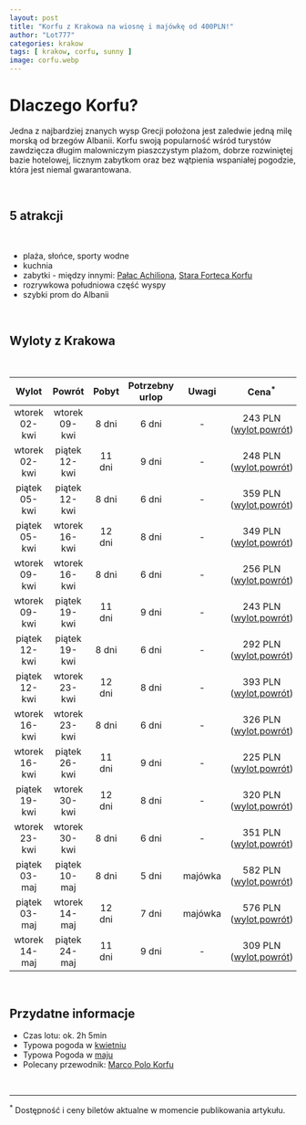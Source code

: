 ```yaml
---
layout: post
title: "Korfu z Krakowa na wiosnę i majówkę od 400PLN!"
author: "Lot777"
categories: krakow
tags: [ krakow, corfu, sunny ]
image: corfu.webp
---
```


# Dlaczego Korfu?

Jedna z najbardziej znanych wysp Grecji położona jest zaledwie jedną milę morską od brzegów Albanii. Korfu swoją
popularność wśród turystów zawdzięcza długim malowniczym piaszczystym plażom, dobrze rozwiniętej bazie hotelowej,
licznym zabytkom oraz bez wątpienia wspaniałej pogodzie, która jest niemal gwarantowana.

<br/>

## 5 atrakcji

<br/>

- plaża, słońce, sporty wodne
- kuchnia
- zabytki - między
  innymi: [Pałac Achiliona](https://en.wikipedia.org/wiki/Achilleion_(Corfu)), [Stara Forteca Korfu](https://en.wikipedia.org/wiki/Old_Fortress,_Corfu)
- rozrywkowa południowa część wyspy
- szybki prom do Albanii

<br/>

## Wyloty z Krakowa

<br/>

|     Wylot      |     Powrót     | Pobyt  | Potrzebny<br/>urlop |  Uwagi  |                                                                                                                                                                                                                                                                                                                                                                                                                                                                                                                                                                                                                                                                                                                   Cena<sup>*</sup>                                                                                                                                                                                                                                                                                                                                                                                                                                                                                                                                                                                                                                                                                                                   |
|:--------------:|:--------------:|:------:|:-------------------:|:-------:|:----------------------------------------------------------------------------------------------------------------------------------------------------------------------------------------------------------------------------------------------------------------------------------------------------------------------------------------------------------------------------------------------------------------------------------------------------------------------------------------------------------------------------------------------------------------------------------------------------------------------------------------------------------------------------------------------------------------------------------------------------------------------------------------------------------------------------------------------------------------------------------------------------------------------------------------------------------------------------------------------------------------------------------------------------------------------------------------------------------------------------------------------------------------------------------------------------------------------------------------------------------------------------------------------------------------------------------------------------------------------------------------------------------------------------------------------------:|
| wtorek 02-kwi  | wtorek 09-kwi  | 8 dni  |        6 dni        |    -    | 243 PLN ([wylot](https://www.azair.eu/azfin.php?searchtype=nonflexi&tp=0&isOneway=oneway&srcAirport=krakow+%5BKRK%5D&srcFreeAirport=&srcTypedText=KRK&srcFreeTypedText=&srcMC=&dstAirport=kerkyra/corfu+%5BCFU%5D&dstFreeAirport=&dstTypedText=CFU&dstFreeTypedText=&dstMC=&202404&depdate=2024-04-02&aid=0&arrdate=&dep0=true&dep1=true&dep2=true&dep3=true&dep4=true&dep5=true&dep6=true&arr0=true&arr1=true&arr2=true&arr3=true&arr4=true&arr5=true&arr6=true&samedep=true&samearr=true&minHourStay=0%3A45&maxHourStay=23%3A20&minHourOutbound=0%3A00&maxHourOutbound=24%3A00&minHourInbound=0%3A00&maxHourInbound=24%3A00&autoprice=true&adults=1&children=0&infants=0&maxChng=0&currency=PLN&lang=en&indexSubmit=Search),[powrót](https://www.azair.eu/azfin.php?searchtype=nonflexi&tp=0&isOneway=oneway&srcAirport=kerkyra/corfu+%5BCFU%5D&srcFreeAirport=&srcTypedText=CFU&srcFreeTypedText=&srcMC=&dstAirport=krakow+%5BKRK%5D&dstFreeAirport=&dstTypedText=KRK&dstFreeTypedText=&dstMC=&202404&depdate=2024-04-09&aid=0&arrdate=&dep0=true&dep1=true&dep2=true&dep3=true&dep4=true&dep5=true&dep6=true&arr0=true&arr1=true&arr2=true&arr3=true&arr4=true&arr5=true&arr6=true&samedep=true&samearr=true&minHourStay=0%3A45&maxHourStay=23%3A20&minHourOutbound=0%3A00&maxHourOutbound=24%3A00&minHourInbound=0%3A00&maxHourInbound=24%3A00&autoprice=true&adults=1&children=0&infants=0&maxChng=0&currency=PLN&lang=en&indexSubmit=Search)) |
| wtorek 02-kwi  | piątek 12-kwi  | 11 dni |        9 dni        |    -    | 248 PLN ([wylot](https://www.azair.eu/azfin.php?searchtype=nonflexi&tp=0&isOneway=oneway&srcAirport=krakow+%5BKRK%5D&srcFreeAirport=&srcTypedText=KRK&srcFreeTypedText=&srcMC=&dstAirport=kerkyra/corfu+%5BCFU%5D&dstFreeAirport=&dstTypedText=CFU&dstFreeTypedText=&dstMC=&202404&depdate=2024-04-02&aid=0&arrdate=&dep0=true&dep1=true&dep2=true&dep3=true&dep4=true&dep5=true&dep6=true&arr0=true&arr1=true&arr2=true&arr3=true&arr4=true&arr5=true&arr6=true&samedep=true&samearr=true&minHourStay=0%3A45&maxHourStay=23%3A20&minHourOutbound=0%3A00&maxHourOutbound=24%3A00&minHourInbound=0%3A00&maxHourInbound=24%3A00&autoprice=true&adults=1&children=0&infants=0&maxChng=0&currency=PLN&lang=en&indexSubmit=Search),[powrót](https://www.azair.eu/azfin.php?searchtype=nonflexi&tp=0&isOneway=oneway&srcAirport=kerkyra/corfu+%5BCFU%5D&srcFreeAirport=&srcTypedText=CFU&srcFreeTypedText=&srcMC=&dstAirport=krakow+%5BKRK%5D&dstFreeAirport=&dstTypedText=KRK&dstFreeTypedText=&dstMC=&202404&depdate=2024-04-12&aid=0&arrdate=&dep0=true&dep1=true&dep2=true&dep3=true&dep4=true&dep5=true&dep6=true&arr0=true&arr1=true&arr2=true&arr3=true&arr4=true&arr5=true&arr6=true&samedep=true&samearr=true&minHourStay=0%3A45&maxHourStay=23%3A20&minHourOutbound=0%3A00&maxHourOutbound=24%3A00&minHourInbound=0%3A00&maxHourInbound=24%3A00&autoprice=true&adults=1&children=0&infants=0&maxChng=0&currency=PLN&lang=en&indexSubmit=Search)) |
| piątek 05-kwi  | piątek 12-kwi  | 8 dni  |        6 dni        |    -    | 359 PLN ([wylot](https://www.azair.eu/azfin.php?searchtype=nonflexi&tp=0&isOneway=oneway&srcAirport=krakow+%5BKRK%5D&srcFreeAirport=&srcTypedText=KRK&srcFreeTypedText=&srcMC=&dstAirport=kerkyra/corfu+%5BCFU%5D&dstFreeAirport=&dstTypedText=CFU&dstFreeTypedText=&dstMC=&202404&depdate=2024-04-05&aid=0&arrdate=&dep0=true&dep1=true&dep2=true&dep3=true&dep4=true&dep5=true&dep6=true&arr0=true&arr1=true&arr2=true&arr3=true&arr4=true&arr5=true&arr6=true&samedep=true&samearr=true&minHourStay=0%3A45&maxHourStay=23%3A20&minHourOutbound=0%3A00&maxHourOutbound=24%3A00&minHourInbound=0%3A00&maxHourInbound=24%3A00&autoprice=true&adults=1&children=0&infants=0&maxChng=0&currency=PLN&lang=en&indexSubmit=Search),[powrót](https://www.azair.eu/azfin.php?searchtype=nonflexi&tp=0&isOneway=oneway&srcAirport=kerkyra/corfu+%5BCFU%5D&srcFreeAirport=&srcTypedText=CFU&srcFreeTypedText=&srcMC=&dstAirport=krakow+%5BKRK%5D&dstFreeAirport=&dstTypedText=KRK&dstFreeTypedText=&dstMC=&202404&depdate=2024-04-12&aid=0&arrdate=&dep0=true&dep1=true&dep2=true&dep3=true&dep4=true&dep5=true&dep6=true&arr0=true&arr1=true&arr2=true&arr3=true&arr4=true&arr5=true&arr6=true&samedep=true&samearr=true&minHourStay=0%3A45&maxHourStay=23%3A20&minHourOutbound=0%3A00&maxHourOutbound=24%3A00&minHourInbound=0%3A00&maxHourInbound=24%3A00&autoprice=true&adults=1&children=0&infants=0&maxChng=0&currency=PLN&lang=en&indexSubmit=Search)) |
| piątek 05-kwi  | wtorek 16-kwi  | 12 dni |        8 dni        |    -    | 349 PLN ([wylot](https://www.azair.eu/azfin.php?searchtype=nonflexi&tp=0&isOneway=oneway&srcAirport=krakow+%5BKRK%5D&srcFreeAirport=&srcTypedText=KRK&srcFreeTypedText=&srcMC=&dstAirport=kerkyra/corfu+%5BCFU%5D&dstFreeAirport=&dstTypedText=CFU&dstFreeTypedText=&dstMC=&202404&depdate=2024-04-05&aid=0&arrdate=&dep0=true&dep1=true&dep2=true&dep3=true&dep4=true&dep5=true&dep6=true&arr0=true&arr1=true&arr2=true&arr3=true&arr4=true&arr5=true&arr6=true&samedep=true&samearr=true&minHourStay=0%3A45&maxHourStay=23%3A20&minHourOutbound=0%3A00&maxHourOutbound=24%3A00&minHourInbound=0%3A00&maxHourInbound=24%3A00&autoprice=true&adults=1&children=0&infants=0&maxChng=0&currency=PLN&lang=en&indexSubmit=Search),[powrót](https://www.azair.eu/azfin.php?searchtype=nonflexi&tp=0&isOneway=oneway&srcAirport=kerkyra/corfu+%5BCFU%5D&srcFreeAirport=&srcTypedText=CFU&srcFreeTypedText=&srcMC=&dstAirport=krakow+%5BKRK%5D&dstFreeAirport=&dstTypedText=KRK&dstFreeTypedText=&dstMC=&202404&depdate=2024-04-16&aid=0&arrdate=&dep0=true&dep1=true&dep2=true&dep3=true&dep4=true&dep5=true&dep6=true&arr0=true&arr1=true&arr2=true&arr3=true&arr4=true&arr5=true&arr6=true&samedep=true&samearr=true&minHourStay=0%3A45&maxHourStay=23%3A20&minHourOutbound=0%3A00&maxHourOutbound=24%3A00&minHourInbound=0%3A00&maxHourInbound=24%3A00&autoprice=true&adults=1&children=0&infants=0&maxChng=0&currency=PLN&lang=en&indexSubmit=Search)) |
| wtorek 09-kwi  | wtorek 16-kwi  | 8 dni  |        6 dni        |    -    | 256 PLN ([wylot](https://www.azair.eu/azfin.php?searchtype=nonflexi&tp=0&isOneway=oneway&srcAirport=krakow+%5BKRK%5D&srcFreeAirport=&srcTypedText=KRK&srcFreeTypedText=&srcMC=&dstAirport=kerkyra/corfu+%5BCFU%5D&dstFreeAirport=&dstTypedText=CFU&dstFreeTypedText=&dstMC=&202404&depdate=2024-04-09&aid=0&arrdate=&dep0=true&dep1=true&dep2=true&dep3=true&dep4=true&dep5=true&dep6=true&arr0=true&arr1=true&arr2=true&arr3=true&arr4=true&arr5=true&arr6=true&samedep=true&samearr=true&minHourStay=0%3A45&maxHourStay=23%3A20&minHourOutbound=0%3A00&maxHourOutbound=24%3A00&minHourInbound=0%3A00&maxHourInbound=24%3A00&autoprice=true&adults=1&children=0&infants=0&maxChng=0&currency=PLN&lang=en&indexSubmit=Search),[powrót](https://www.azair.eu/azfin.php?searchtype=nonflexi&tp=0&isOneway=oneway&srcAirport=kerkyra/corfu+%5BCFU%5D&srcFreeAirport=&srcTypedText=CFU&srcFreeTypedText=&srcMC=&dstAirport=krakow+%5BKRK%5D&dstFreeAirport=&dstTypedText=KRK&dstFreeTypedText=&dstMC=&202404&depdate=2024-04-16&aid=0&arrdate=&dep0=true&dep1=true&dep2=true&dep3=true&dep4=true&dep5=true&dep6=true&arr0=true&arr1=true&arr2=true&arr3=true&arr4=true&arr5=true&arr6=true&samedep=true&samearr=true&minHourStay=0%3A45&maxHourStay=23%3A20&minHourOutbound=0%3A00&maxHourOutbound=24%3A00&minHourInbound=0%3A00&maxHourInbound=24%3A00&autoprice=true&adults=1&children=0&infants=0&maxChng=0&currency=PLN&lang=en&indexSubmit=Search)) |
| wtorek 09-kwi  | piątek 19-kwi  | 11 dni |        9 dni        |    -    | 243 PLN ([wylot](https://www.azair.eu/azfin.php?searchtype=nonflexi&tp=0&isOneway=oneway&srcAirport=krakow+%5BKRK%5D&srcFreeAirport=&srcTypedText=KRK&srcFreeTypedText=&srcMC=&dstAirport=kerkyra/corfu+%5BCFU%5D&dstFreeAirport=&dstTypedText=CFU&dstFreeTypedText=&dstMC=&202404&depdate=2024-04-09&aid=0&arrdate=&dep0=true&dep1=true&dep2=true&dep3=true&dep4=true&dep5=true&dep6=true&arr0=true&arr1=true&arr2=true&arr3=true&arr4=true&arr5=true&arr6=true&samedep=true&samearr=true&minHourStay=0%3A45&maxHourStay=23%3A20&minHourOutbound=0%3A00&maxHourOutbound=24%3A00&minHourInbound=0%3A00&maxHourInbound=24%3A00&autoprice=true&adults=1&children=0&infants=0&maxChng=0&currency=PLN&lang=en&indexSubmit=Search),[powrót](https://www.azair.eu/azfin.php?searchtype=nonflexi&tp=0&isOneway=oneway&srcAirport=kerkyra/corfu+%5BCFU%5D&srcFreeAirport=&srcTypedText=CFU&srcFreeTypedText=&srcMC=&dstAirport=krakow+%5BKRK%5D&dstFreeAirport=&dstTypedText=KRK&dstFreeTypedText=&dstMC=&202404&depdate=2024-04-19&aid=0&arrdate=&dep0=true&dep1=true&dep2=true&dep3=true&dep4=true&dep5=true&dep6=true&arr0=true&arr1=true&arr2=true&arr3=true&arr4=true&arr5=true&arr6=true&samedep=true&samearr=true&minHourStay=0%3A45&maxHourStay=23%3A20&minHourOutbound=0%3A00&maxHourOutbound=24%3A00&minHourInbound=0%3A00&maxHourInbound=24%3A00&autoprice=true&adults=1&children=0&infants=0&maxChng=0&currency=PLN&lang=en&indexSubmit=Search)) |
| piątek 12-kwi  | piątek 19-kwi  | 8 dni  |        6 dni        |    -    | 292 PLN ([wylot](https://www.azair.eu/azfin.php?searchtype=nonflexi&tp=0&isOneway=oneway&srcAirport=krakow+%5BKRK%5D&srcFreeAirport=&srcTypedText=KRK&srcFreeTypedText=&srcMC=&dstAirport=kerkyra/corfu+%5BCFU%5D&dstFreeAirport=&dstTypedText=CFU&dstFreeTypedText=&dstMC=&202404&depdate=2024-04-12&aid=0&arrdate=&dep0=true&dep1=true&dep2=true&dep3=true&dep4=true&dep5=true&dep6=true&arr0=true&arr1=true&arr2=true&arr3=true&arr4=true&arr5=true&arr6=true&samedep=true&samearr=true&minHourStay=0%3A45&maxHourStay=23%3A20&minHourOutbound=0%3A00&maxHourOutbound=24%3A00&minHourInbound=0%3A00&maxHourInbound=24%3A00&autoprice=true&adults=1&children=0&infants=0&maxChng=0&currency=PLN&lang=en&indexSubmit=Search),[powrót](https://www.azair.eu/azfin.php?searchtype=nonflexi&tp=0&isOneway=oneway&srcAirport=kerkyra/corfu+%5BCFU%5D&srcFreeAirport=&srcTypedText=CFU&srcFreeTypedText=&srcMC=&dstAirport=krakow+%5BKRK%5D&dstFreeAirport=&dstTypedText=KRK&dstFreeTypedText=&dstMC=&202404&depdate=2024-04-19&aid=0&arrdate=&dep0=true&dep1=true&dep2=true&dep3=true&dep4=true&dep5=true&dep6=true&arr0=true&arr1=true&arr2=true&arr3=true&arr4=true&arr5=true&arr6=true&samedep=true&samearr=true&minHourStay=0%3A45&maxHourStay=23%3A20&minHourOutbound=0%3A00&maxHourOutbound=24%3A00&minHourInbound=0%3A00&maxHourInbound=24%3A00&autoprice=true&adults=1&children=0&infants=0&maxChng=0&currency=PLN&lang=en&indexSubmit=Search)) |
| piątek 12-kwi  | wtorek 23-kwi  | 12 dni |        8 dni        |    -    | 393 PLN ([wylot](https://www.azair.eu/azfin.php?searchtype=nonflexi&tp=0&isOneway=oneway&srcAirport=krakow+%5BKRK%5D&srcFreeAirport=&srcTypedText=KRK&srcFreeTypedText=&srcMC=&dstAirport=kerkyra/corfu+%5BCFU%5D&dstFreeAirport=&dstTypedText=CFU&dstFreeTypedText=&dstMC=&202404&depdate=2024-04-12&aid=0&arrdate=&dep0=true&dep1=true&dep2=true&dep3=true&dep4=true&dep5=true&dep6=true&arr0=true&arr1=true&arr2=true&arr3=true&arr4=true&arr5=true&arr6=true&samedep=true&samearr=true&minHourStay=0%3A45&maxHourStay=23%3A20&minHourOutbound=0%3A00&maxHourOutbound=24%3A00&minHourInbound=0%3A00&maxHourInbound=24%3A00&autoprice=true&adults=1&children=0&infants=0&maxChng=0&currency=PLN&lang=en&indexSubmit=Search),[powrót](https://www.azair.eu/azfin.php?searchtype=nonflexi&tp=0&isOneway=oneway&srcAirport=kerkyra/corfu+%5BCFU%5D&srcFreeAirport=&srcTypedText=CFU&srcFreeTypedText=&srcMC=&dstAirport=krakow+%5BKRK%5D&dstFreeAirport=&dstTypedText=KRK&dstFreeTypedText=&dstMC=&202404&depdate=2024-04-23&aid=0&arrdate=&dep0=true&dep1=true&dep2=true&dep3=true&dep4=true&dep5=true&dep6=true&arr0=true&arr1=true&arr2=true&arr3=true&arr4=true&arr5=true&arr6=true&samedep=true&samearr=true&minHourStay=0%3A45&maxHourStay=23%3A20&minHourOutbound=0%3A00&maxHourOutbound=24%3A00&minHourInbound=0%3A00&maxHourInbound=24%3A00&autoprice=true&adults=1&children=0&infants=0&maxChng=0&currency=PLN&lang=en&indexSubmit=Search)) |
| wtorek 16-kwi  | wtorek 23-kwi  | 8 dni  |        6 dni        |    -    | 326 PLN ([wylot](https://www.azair.eu/azfin.php?searchtype=nonflexi&tp=0&isOneway=oneway&srcAirport=krakow+%5BKRK%5D&srcFreeAirport=&srcTypedText=KRK&srcFreeTypedText=&srcMC=&dstAirport=kerkyra/corfu+%5BCFU%5D&dstFreeAirport=&dstTypedText=CFU&dstFreeTypedText=&dstMC=&202404&depdate=2024-04-16&aid=0&arrdate=&dep0=true&dep1=true&dep2=true&dep3=true&dep4=true&dep5=true&dep6=true&arr0=true&arr1=true&arr2=true&arr3=true&arr4=true&arr5=true&arr6=true&samedep=true&samearr=true&minHourStay=0%3A45&maxHourStay=23%3A20&minHourOutbound=0%3A00&maxHourOutbound=24%3A00&minHourInbound=0%3A00&maxHourInbound=24%3A00&autoprice=true&adults=1&children=0&infants=0&maxChng=0&currency=PLN&lang=en&indexSubmit=Search),[powrót](https://www.azair.eu/azfin.php?searchtype=nonflexi&tp=0&isOneway=oneway&srcAirport=kerkyra/corfu+%5BCFU%5D&srcFreeAirport=&srcTypedText=CFU&srcFreeTypedText=&srcMC=&dstAirport=krakow+%5BKRK%5D&dstFreeAirport=&dstTypedText=KRK&dstFreeTypedText=&dstMC=&202404&depdate=2024-04-23&aid=0&arrdate=&dep0=true&dep1=true&dep2=true&dep3=true&dep4=true&dep5=true&dep6=true&arr0=true&arr1=true&arr2=true&arr3=true&arr4=true&arr5=true&arr6=true&samedep=true&samearr=true&minHourStay=0%3A45&maxHourStay=23%3A20&minHourOutbound=0%3A00&maxHourOutbound=24%3A00&minHourInbound=0%3A00&maxHourInbound=24%3A00&autoprice=true&adults=1&children=0&infants=0&maxChng=0&currency=PLN&lang=en&indexSubmit=Search)) |
| wtorek 16-kwi  | piątek 26-kwi  | 11 dni |        9 dni        |    -    | 225 PLN ([wylot](https://www.azair.eu/azfin.php?searchtype=nonflexi&tp=0&isOneway=oneway&srcAirport=krakow+%5BKRK%5D&srcFreeAirport=&srcTypedText=KRK&srcFreeTypedText=&srcMC=&dstAirport=kerkyra/corfu+%5BCFU%5D&dstFreeAirport=&dstTypedText=CFU&dstFreeTypedText=&dstMC=&202404&depdate=2024-04-16&aid=0&arrdate=&dep0=true&dep1=true&dep2=true&dep3=true&dep4=true&dep5=true&dep6=true&arr0=true&arr1=true&arr2=true&arr3=true&arr4=true&arr5=true&arr6=true&samedep=true&samearr=true&minHourStay=0%3A45&maxHourStay=23%3A20&minHourOutbound=0%3A00&maxHourOutbound=24%3A00&minHourInbound=0%3A00&maxHourInbound=24%3A00&autoprice=true&adults=1&children=0&infants=0&maxChng=0&currency=PLN&lang=en&indexSubmit=Search),[powrót](https://www.azair.eu/azfin.php?searchtype=nonflexi&tp=0&isOneway=oneway&srcAirport=kerkyra/corfu+%5BCFU%5D&srcFreeAirport=&srcTypedText=CFU&srcFreeTypedText=&srcMC=&dstAirport=krakow+%5BKRK%5D&dstFreeAirport=&dstTypedText=KRK&dstFreeTypedText=&dstMC=&202404&depdate=2024-04-26&aid=0&arrdate=&dep0=true&dep1=true&dep2=true&dep3=true&dep4=true&dep5=true&dep6=true&arr0=true&arr1=true&arr2=true&arr3=true&arr4=true&arr5=true&arr6=true&samedep=true&samearr=true&minHourStay=0%3A45&maxHourStay=23%3A20&minHourOutbound=0%3A00&maxHourOutbound=24%3A00&minHourInbound=0%3A00&maxHourInbound=24%3A00&autoprice=true&adults=1&children=0&infants=0&maxChng=0&currency=PLN&lang=en&indexSubmit=Search)) |
| piątek 19-kwi  | wtorek 30-kwi  | 12 dni |        8 dni        |    -    | 320 PLN ([wylot](https://www.azair.eu/azfin.php?searchtype=nonflexi&tp=0&isOneway=oneway&srcAirport=krakow+%5BKRK%5D&srcFreeAirport=&srcTypedText=KRK&srcFreeTypedText=&srcMC=&dstAirport=kerkyra/corfu+%5BCFU%5D&dstFreeAirport=&dstTypedText=CFU&dstFreeTypedText=&dstMC=&202404&depdate=2024-04-19&aid=0&arrdate=&dep0=true&dep1=true&dep2=true&dep3=true&dep4=true&dep5=true&dep6=true&arr0=true&arr1=true&arr2=true&arr3=true&arr4=true&arr5=true&arr6=true&samedep=true&samearr=true&minHourStay=0%3A45&maxHourStay=23%3A20&minHourOutbound=0%3A00&maxHourOutbound=24%3A00&minHourInbound=0%3A00&maxHourInbound=24%3A00&autoprice=true&adults=1&children=0&infants=0&maxChng=0&currency=PLN&lang=en&indexSubmit=Search),[powrót](https://www.azair.eu/azfin.php?searchtype=nonflexi&tp=0&isOneway=oneway&srcAirport=kerkyra/corfu+%5BCFU%5D&srcFreeAirport=&srcTypedText=CFU&srcFreeTypedText=&srcMC=&dstAirport=krakow+%5BKRK%5D&dstFreeAirport=&dstTypedText=KRK&dstFreeTypedText=&dstMC=&202404&depdate=2024-04-30&aid=0&arrdate=&dep0=true&dep1=true&dep2=true&dep3=true&dep4=true&dep5=true&dep6=true&arr0=true&arr1=true&arr2=true&arr3=true&arr4=true&arr5=true&arr6=true&samedep=true&samearr=true&minHourStay=0%3A45&maxHourStay=23%3A20&minHourOutbound=0%3A00&maxHourOutbound=24%3A00&minHourInbound=0%3A00&maxHourInbound=24%3A00&autoprice=true&adults=1&children=0&infants=0&maxChng=0&currency=PLN&lang=en&indexSubmit=Search)) |
| wtorek 23-kwi  | wtorek 30-kwi  | 8 dni  |        6 dni        |    -    | 351 PLN ([wylot](https://www.azair.eu/azfin.php?searchtype=nonflexi&tp=0&isOneway=oneway&srcAirport=krakow+%5BKRK%5D&srcFreeAirport=&srcTypedText=KRK&srcFreeTypedText=&srcMC=&dstAirport=kerkyra/corfu+%5BCFU%5D&dstFreeAirport=&dstTypedText=CFU&dstFreeTypedText=&dstMC=&202404&depdate=2024-04-23&aid=0&arrdate=&dep0=true&dep1=true&dep2=true&dep3=true&dep4=true&dep5=true&dep6=true&arr0=true&arr1=true&arr2=true&arr3=true&arr4=true&arr5=true&arr6=true&samedep=true&samearr=true&minHourStay=0%3A45&maxHourStay=23%3A20&minHourOutbound=0%3A00&maxHourOutbound=24%3A00&minHourInbound=0%3A00&maxHourInbound=24%3A00&autoprice=true&adults=1&children=0&infants=0&maxChng=0&currency=PLN&lang=en&indexSubmit=Search),[powrót](https://www.azair.eu/azfin.php?searchtype=nonflexi&tp=0&isOneway=oneway&srcAirport=kerkyra/corfu+%5BCFU%5D&srcFreeAirport=&srcTypedText=CFU&srcFreeTypedText=&srcMC=&dstAirport=krakow+%5BKRK%5D&dstFreeAirport=&dstTypedText=KRK&dstFreeTypedText=&dstMC=&202404&depdate=2024-04-30&aid=0&arrdate=&dep0=true&dep1=true&dep2=true&dep3=true&dep4=true&dep5=true&dep6=true&arr0=true&arr1=true&arr2=true&arr3=true&arr4=true&arr5=true&arr6=true&samedep=true&samearr=true&minHourStay=0%3A45&maxHourStay=23%3A20&minHourOutbound=0%3A00&maxHourOutbound=24%3A00&minHourInbound=0%3A00&maxHourInbound=24%3A00&autoprice=true&adults=1&children=0&infants=0&maxChng=0&currency=PLN&lang=en&indexSubmit=Search)) |
| piątek 03-maj  | piątek 10-maj  | 8 dni  |        5 dni        | majówka | 582 PLN ([wylot](https://www.azair.eu/azfin.php?searchtype=nonflexi&tp=0&isOneway=oneway&srcAirport=krakow+%5BKRK%5D&srcFreeAirport=&srcTypedText=KRK&srcFreeTypedText=&srcMC=&dstAirport=kerkyra/corfu+%5BCFU%5D&dstFreeAirport=&dstTypedText=CFU&dstFreeTypedText=&dstMC=&202405&depdate=2024-05-03&aid=0&arrdate=&dep0=true&dep1=true&dep2=true&dep3=true&dep4=true&dep5=true&dep6=true&arr0=true&arr1=true&arr2=true&arr3=true&arr4=true&arr5=true&arr6=true&samedep=true&samearr=true&minHourStay=0%3A45&maxHourStay=23%3A20&minHourOutbound=0%3A00&maxHourOutbound=24%3A00&minHourInbound=0%3A00&maxHourInbound=24%3A00&autoprice=true&adults=1&children=0&infants=0&maxChng=0&currency=PLN&lang=en&indexSubmit=Search),[powrót](https://www.azair.eu/azfin.php?searchtype=nonflexi&tp=0&isOneway=oneway&srcAirport=kerkyra/corfu+%5BCFU%5D&srcFreeAirport=&srcTypedText=CFU&srcFreeTypedText=&srcMC=&dstAirport=krakow+%5BKRK%5D&dstFreeAirport=&dstTypedText=KRK&dstFreeTypedText=&dstMC=&202405&depdate=2024-05-10&aid=0&arrdate=&dep0=true&dep1=true&dep2=true&dep3=true&dep4=true&dep5=true&dep6=true&arr0=true&arr1=true&arr2=true&arr3=true&arr4=true&arr5=true&arr6=true&samedep=true&samearr=true&minHourStay=0%3A45&maxHourStay=23%3A20&minHourOutbound=0%3A00&maxHourOutbound=24%3A00&minHourInbound=0%3A00&maxHourInbound=24%3A00&autoprice=true&adults=1&children=0&infants=0&maxChng=0&currency=PLN&lang=en&indexSubmit=Search)) |
| piątek 03-maj  | wtorek 14-maj  | 12 dni |        7 dni        | majówka | 576 PLN ([wylot](https://www.azair.eu/azfin.php?searchtype=nonflexi&tp=0&isOneway=oneway&srcAirport=krakow+%5BKRK%5D&srcFreeAirport=&srcTypedText=KRK&srcFreeTypedText=&srcMC=&dstAirport=kerkyra/corfu+%5BCFU%5D&dstFreeAirport=&dstTypedText=CFU&dstFreeTypedText=&dstMC=&202405&depdate=2024-05-03&aid=0&arrdate=&dep0=true&dep1=true&dep2=true&dep3=true&dep4=true&dep5=true&dep6=true&arr0=true&arr1=true&arr2=true&arr3=true&arr4=true&arr5=true&arr6=true&samedep=true&samearr=true&minHourStay=0%3A45&maxHourStay=23%3A20&minHourOutbound=0%3A00&maxHourOutbound=24%3A00&minHourInbound=0%3A00&maxHourInbound=24%3A00&autoprice=true&adults=1&children=0&infants=0&maxChng=0&currency=PLN&lang=en&indexSubmit=Search),[powrót](https://www.azair.eu/azfin.php?searchtype=nonflexi&tp=0&isOneway=oneway&srcAirport=kerkyra/corfu+%5BCFU%5D&srcFreeAirport=&srcTypedText=CFU&srcFreeTypedText=&srcMC=&dstAirport=krakow+%5BKRK%5D&dstFreeAirport=&dstTypedText=KRK&dstFreeTypedText=&dstMC=&202405&depdate=2024-05-14&aid=0&arrdate=&dep0=true&dep1=true&dep2=true&dep3=true&dep4=true&dep5=true&dep6=true&arr0=true&arr1=true&arr2=true&arr3=true&arr4=true&arr5=true&arr6=true&samedep=true&samearr=true&minHourStay=0%3A45&maxHourStay=23%3A20&minHourOutbound=0%3A00&maxHourOutbound=24%3A00&minHourInbound=0%3A00&maxHourInbound=24%3A00&autoprice=true&adults=1&children=0&infants=0&maxChng=0&currency=PLN&lang=en&indexSubmit=Search)) |
| wtorek 14-maj  | piątek 24-maj  | 11 dni |        9 dni        |    -    | 309 PLN ([wylot](https://www.azair.eu/azfin.php?searchtype=nonflexi&tp=0&isOneway=oneway&srcAirport=krakow+%5BKRK%5D&srcFreeAirport=&srcTypedText=KRK&srcFreeTypedText=&srcMC=&dstAirport=kerkyra/corfu+%5BCFU%5D&dstFreeAirport=&dstTypedText=CFU&dstFreeTypedText=&dstMC=&202405&depdate=2024-05-14&aid=0&arrdate=&dep0=true&dep1=true&dep2=true&dep3=true&dep4=true&dep5=true&dep6=true&arr0=true&arr1=true&arr2=true&arr3=true&arr4=true&arr5=true&arr6=true&samedep=true&samearr=true&minHourStay=0%3A45&maxHourStay=23%3A20&minHourOutbound=0%3A00&maxHourOutbound=24%3A00&minHourInbound=0%3A00&maxHourInbound=24%3A00&autoprice=true&adults=1&children=0&infants=0&maxChng=0&currency=PLN&lang=en&indexSubmit=Search),[powrót](https://www.azair.eu/azfin.php?searchtype=nonflexi&tp=0&isOneway=oneway&srcAirport=kerkyra/corfu+%5BCFU%5D&srcFreeAirport=&srcTypedText=CFU&srcFreeTypedText=&srcMC=&dstAirport=krakow+%5BKRK%5D&dstFreeAirport=&dstTypedText=KRK&dstFreeTypedText=&dstMC=&202405&depdate=2024-05-24&aid=0&arrdate=&dep0=true&dep1=true&dep2=true&dep3=true&dep4=true&dep5=true&dep6=true&arr0=true&arr1=true&arr2=true&arr3=true&arr4=true&arr5=true&arr6=true&samedep=true&samearr=true&minHourStay=0%3A45&maxHourStay=23%3A20&minHourOutbound=0%3A00&maxHourOutbound=24%3A00&minHourInbound=0%3A00&maxHourInbound=24%3A00&autoprice=true&adults=1&children=0&infants=0&maxChng=0&currency=PLN&lang=en&indexSubmit=Search)) |

<br/>

## Przydatne informacje

- Czas lotu: ok. 2h 5min
- Typowa pogoda
  w [kwietniu](https://pl.weatherspark.com/m/84240/4/%C5%9Arednie-warunki-pogodowe-w-miesi%C4%85cu-kwiecie%C5%84-w:-Korfu-Grecja)
- Typowa Pogoda
  w [maju](https://pl.weatherspark.com/m/84240/5/%C5%9Arednie-warunki-pogodowe-w-miesi%C4%85cu-maj-w:-Korfu-Grecja)
- Polecany przewodnik: [Marco Polo Korfu](https://www.empik.com/korfu-opracowanie-zbiorowe,p1158053805,ksiazka-p)

<br/>

---

<sup>*</sup> Dostępność i ceny biletów aktualne w momencie publikowania artykułu.